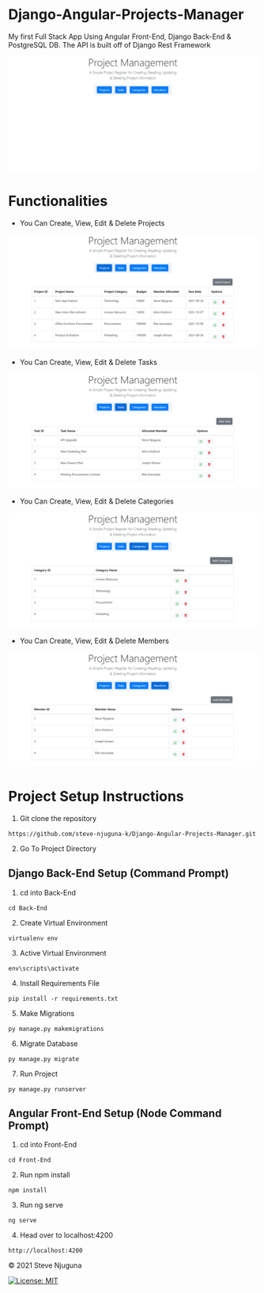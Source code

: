 # Django-Angular-Projects-Manager
My first Full Stack App Using Angular Front-End, Django Back-End &amp; PostgreSQL DB. The API is built off of Django Rest Framework

![](https://github.com/steve-njuguna-k/Django-Angular-Projects-Manager/blob/master/Screenshots/Screenshot-1.PNG)

# Functionalities

- You Can Create, View, Edit & Delete Projects

![](https://github.com/steve-njuguna-k/Django-Angular-Projects-Manager/blob/master/Screenshots/Screenshot-2.PNG)

- You Can Create, View, Edit & Delete Tasks

![](https://github.com/steve-njuguna-k/Django-Angular-Projects-Manager/blob/master/Screenshots/Screenshot-3.PNG)

- You Can Create, View, Edit & Delete Categories

![](https://github.com/steve-njuguna-k/Django-Angular-Projects-Manager/blob/master/Screenshots/Screenshot-4.PNG)

- You Can Create, View, Edit & Delete Members

![](https://github.com/steve-njuguna-k/Django-Angular-Projects-Manager/blob/master/Screenshots/Screenshot-5.PNG)

# Project Setup Instructions
1) Git clone the repository 
```
https://github.com/steve-njuguna-k/Django-Angular-Projects-Manager.git
```
2. Go To Project Directory

## Django Back-End Setup (Command Prompt)
1. cd into Back-End
```
cd Back-End
```
2. Create Virtual Environment
```
virtualenv env
```
3. Active Virtual Environment
```
env\scripts\activate
```
4. Install Requirements File
```
pip install -r requirements.txt
```
5. Make Migrations
```
py manage.py makemigrations
```
6. Migrate Database
```
py manage.py migrate
```
7. Run Project
```
py manage.py runserver
```
## Angular Front-End Setup (Node Command Prompt)
1. cd into Front-End
```
cd Front-End
```
2. Run npm install
```
npm install
```
3. Run ng serve
```
ng serve
```
4. Head over to localhost:4200
```
http://localhost:4200
```

© 2021 Steve Njuguna

[![License: MIT](https://img.shields.io/badge/License-MIT-yellow.svg)](https://opensource.org/licenses/MIT)
